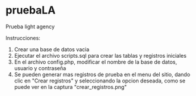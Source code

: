# pruebaLA
Prueba light agency

Instrucciones:

1. Crear una base de datos vacia
2. Ejecutar el archivo scripts.sql para crear las tablas y registros iniciales
3. En el archivo config.php, modificar el nombre de la base de datos, usuario y contraseña
4. Se pueden generar mas registros de prueba en el menu del sitio, dando clic en "Crear registros" y seleccionando la opcion deseada, como se puede ver en la captura "crear_registros.png"
